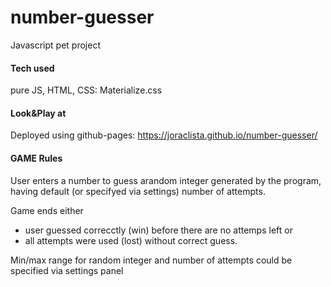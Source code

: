 # number-guesser

Javascript pet project

#### Tech used

pure JS, HTML, CSS: Materialize.css

#### Look&Play at

Deployed using github-pages:
https://joraclista.github.io/number-guesser/

#### GAME Rules

User enters a number to guess arandom integer generated by the program, 
having default (or specifyed via settings) number of attempts.

Game ends either 
* user guessed correcctly (win) before there are no attemps left or 
* all attempts were used (lost) without correct guess.

Min/max range for random integer and number of attempts could be specified via settings panel

